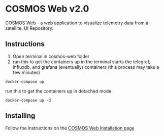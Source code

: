 # COSMOS Web v2.0

COSMOS Web - a web application to visualize telemetry data from a satellite. UI Repository.

## Instructions

1. Open terminal in cosmos-web folder
2. run this to get the containers up in the terminal
starts the telegraf, influxdb, and grafana (eventually) containers (this process may take a few minutes)
```
docker-compose up
```

run this to get the containers up in detached mode
```
docker-compose up -d
```

## Installing

Follow the instructions on the [COSMOS Web Installation page](https://hsfl.github.io/cosmos-docs/pages/2-getting_started/install/cosmos-web.html)
